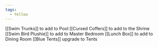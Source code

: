 ```yaml
---
tags:
  - Yellow
---
```



[[Swim Trunks]] to add to Pool
[[Cursed Coffers]] to add to the Shrine
[[Swim Bird Plushie]] to add to Master Bedroom
[[Lunch Box]] to add to Dining Room
[[Blue Tents]] upgrade to Tents